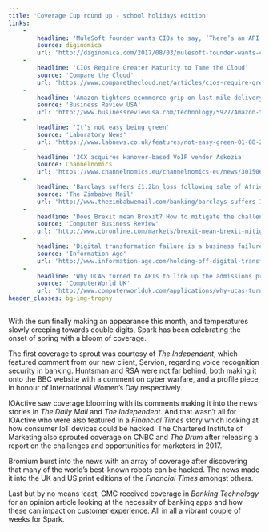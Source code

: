 ```yaml
---
title: 'Coverage Cup round up - school holidays edition'
links:
    -
        headline: 'MuleSoft founder wants CIOs to say, ‘There’s an API for that’'
        source: diginomica
        url: 'http://diginomica.com/2017/08/03/mulesoft-founder-wants-cios-to-say-theres-an-api-for-that/'
    -
        headline: 'CIOs Require Greater Maturity to Tame the Cloud'
        source: 'Compare the Cloud'
        url: 'https://www.comparethecloud.net/articles/cios-require-greater-maturity-to-tame-the-cloud/'
    -
        headline: 'Amazon tightens ecommerce grip on last mile delivery with The Hub'
        source: 'Business Review USA'
        url: 'http://www.businessreviewusa.com/technology/5927/Amazon-tightens-ecommerce-grip-on-last-mile-delivery-with-The-Hub'
    -
        headline: 'It’s not easy being green'
        source: 'Laboratory News'
        url: 'https://www.labnews.co.uk/features/not-easy-green-01-08-2017/'
    -
        headline: '3CX acquires Hanover-based VoIP vendor Askozia'
        source: Channelnomics
        url: 'https://www.channelnomics.eu/channelnomics-eu/news/3015063/3cx-acquires-hanover-based-voip-vendor-askozia'
    -
        headline: 'Barclays suffers £1.2bn loss following sale of African business'
        source: 'The Zimbabwe Mail'
        url: 'http://www.thezimbabwemail.com/banking/barclays-suffers-1-2bn-loss-following-sale-african-business/'
    -
        headline: 'Does Brexit mean Brexit? How to mitigate the challenges of cross-border operations'
        source: 'Computer Business Review'
        url: 'http://www.cbronline.com/markets/brexit-mean-brexit-mitigate-challenges-cross-border-operations/'
    -
        headline: 'Digital transformation failure is a business failure'
        source: 'Information Age'
        url: 'http://www.information-age.com/holding-off-digital-transformation-prepare-fail-123467567/'
    -
        headline: 'Why UCAS turned to APIs to link up the admissions process for millions of students'
        source: 'ComputerWorld UK'
        url: 'http://www.computerworlduk.com/applications/why-ucas-turned-apis-link-up-university-admissions-process-3661757/'
header_classes: bg-img-trophy
---
```


With the sun finally making an appearance this month, and temperatures slowly creeping towards double digits, Spark has been celebrating the onset of spring with a bloom of coverage.

The first coverage to sprout was courtesy of _The Independent_, which featured comment from our new client, Servion, regarding voice recognition security in banking. Huntsman and RSA were not far behind, both making it onto the BBC website with a comment on cyber warfare, and a profile piece in honour of International Women’s Day respectively.

IOActive saw coverage blooming with its comments making it into the news stories in _The Daily Mail_ and _The Independent_. And that wasn’t all for IOActive who were also featured in a _Financial Times_ story which looking at how consumer IoT devices could be hacked. The Chartered Institute of Marketing also sprouted coverage on CNBC and _The Drum_ after releasing a report on the challenges and opportunities for marketers in 2017.

Bromium burst into the news with an array of coverage after discovering that many of the world’s best-known robots can be hacked. The news made it into the UK and US print editions of the _Financial Times_ amongst others.

Last but by no means least, GMC received coverage in _Banking Technology_ for an opinion article looking at the necessity of banking apps and how these can impact on customer experience. All in all a vibrant couple of weeks for Spark.
